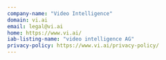 ```yaml
---
company-name: "Video Intelligence"
domain: vi.ai
email: legal@vi.ai
home: https://www.vi.ai/
iab-listing-name: "video intelligence AG"
privacy-policy: https://www.vi.ai/privacy-policy/
---
```




